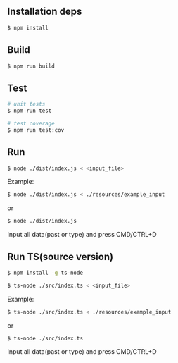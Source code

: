 ## Installation deps

```bash
$ npm install
```

## Build

```bash
$ npm run build
```

## Test

```bash
# unit tests
$ npm run test

# test coverage
$ npm run test:cov
```

## Run

```bash
$ node ./dist/index.js < <input_file>
```

Example:

```bash
$ node ./dist/index.js < ./resources/example_input
```
or 
```bash
$ node ./dist/index.js
```
Input all data(past or type) and press CMD/CTRL+D

## Run TS(source version)

```bash
$ npm install -g ts-node
```

```bash
$ ts-node ./src/index.ts < <input_file>
```

Example:

```bash
$ ts-node ./src/index.ts < ./resources/example_input
```
or 
```bash
$ ts-node ./src/index.ts
```
Input all data(past or type) and press CMD/CTRL+D
